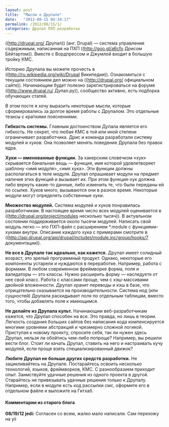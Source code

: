 ```yaml
---
layout: post
title:  "Мысли о Друпале"
date:   "2012-08-15 04:34:17"
permalink: /2012/08/15/1/
categories: Друпал ПХП разработка
---
```

((http://drupal.org/ Друпал)) (анг. Drupal) — система управления содержимым, написанная на ПХП ((http://goo.gl/a6cfo Дрисом Бёйтартом)). Вместе с Вордпрессом и Джумлой входит в большую тройку КМС.

Историю Друпала вы можете прочесть в ((http://ru.wikipedia.org/wiki/Drupal Википедии)). Ознакомиться с текущим состоянием дел можно на ((http://drupal.org/ официальном сайте)). Начинающим будет полезно зарегистрироваться на форуме ((http://www.drupal.ru/ Дупал.ру)), сообщество активно, есть подборка обучающих статей.

В этом посте я хочу выразить некоторые мысли, которые сформировались за долгое время работы с Друпалом. Это отдельные тезисы с краткими пояснениями.

**Гибкость системы.** Главным достоинством Дупала является его гибкость. Не секрет, что любая КМС в той или иной степени ограничивает разработчика. Дрис и команда разработали систему модулей и хуков. Она позволяет менять поведение Друпала без правок ядра.

**Хуки — именованные функции.** За хакерским словечком «хук» скрывается банальная вещь — функция, имя которой удовлетворяет шаблону <имя модуля>_<имя хука>. Эти функции должны располагаться в теле модуля. Друпал опрашивает модули на предмет наличия этих функций и вызывает их. При этом функция-хук должна либо вернуть какие-то данные, либо изменить те, что были переданы ей по ссылке. Хуков много, вызываются они в разное время. Некоторые модули могут определять собственные хуки.

**Множество модулей.** Система модулей и хуков понравилась разработчикам. В настоящее время число всех модулей оценивается в ((http://drupal.org/project/modules несколько тысяч)). В актуальном состоянии поддерживается около тысячи модулей. Написать свой модуль легко — это ПХП-файл с расширением *.module с функциями-хуками внутри. Описание каждого хука с примерами смотрите в ((http://api.drupal.org/api/drupal/includes!module.inc/group/hooks/7 документации)).

**Не все в Друпале так идеально, как кажется.** Друпал имеет солидный возраст, это зрелый программный продукт. Однако, некоторые его компоненты устарели и нуждаются в переработке. Например, работа с формами. В любом современном фреймворке форма, поля и валидаторы — это классы. Нужно расширить форму — наследуете от нее свой класс. Работа с классами проще, чем с хэш-массивами двойной вложенности. Друпал хранит переводы и кэш в базе, что отрицательно сказывается на производительности. Система нод (или сущностей) Друпала раскидывает поля по отдельным таблицам, вместо того, чтобы добавлять поля к имеющимся.

**Не делайте из Друпала культ.** Начинающим веб-разработчикам кажется, что Друпал способен на все. Это правда, но лишь в теории. Легкость создания больших сайтов без написания кода компенсируется многими уровнями абстракций и чрезмерно сложной логикой. Приступая к новому проекту, спросите себя, так ли нужен здесь Друпал, нельзя ли обойтись чем-либо попроще? Например, вы решили вести блог. Стоит ли качать Друпал, ставить на него и настраивать кучу модулей, если проще взять специализированный движок?

**Любите Друпал не больше других средств разработки.** Не зацикливайтесь на Друпале. Постарайтесь освоить несколько технологий, языков, фреймворков, КМС. С разнообразием приходит опыт. Заимствуйте удачные решения из одного проекта в другой. Старайтесь не привязывать удачные решения только к Друпалу. Например, если в модуле есть код рассылки смс, оформите его в отдельном файле и выложите на Гитхаб.



#### Комментарии из старого блога


**08/19/12 jedi:** Согласен со всем, жалко мало написали. Сам перехожу на yii




